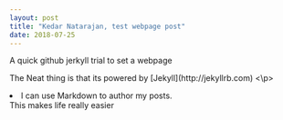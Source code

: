 ```yaml
---
layout: post
title: "Kedar Natarajan, test webpage post"
date: 2018-07-25
---
```


A quick github jerkyll trial to set a webpage 
<p> The Neat thing is that its powered by [Jekyll](http://jekyllrb.com) <\p> <li> I can use Markdown to author my posts. </li>
 </li> This makes life really easier </li>
